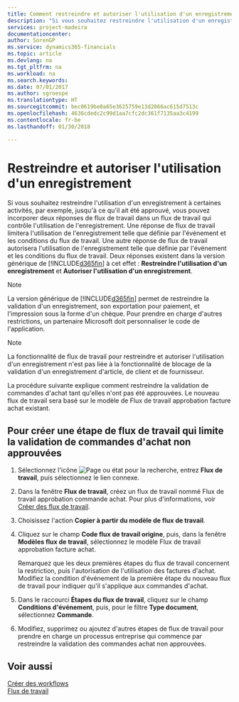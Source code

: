 ```yaml
---
title: Comment restreindre et autoriser l'utilisation d'un enregistrement | Microsoft Docs
description: "Si vous souhaitez restreindre l'utilisation d'un enregistrement à certaines activités, par exemple, jusqu'à ce qu'il ait été approuvé, vous pouvez incorporer deux réponses de flux de travail dans un flux de travail qui contrôle l'utilisation de l'enregistrement."
services: project-madeira
documentationcenter: 
author: SorenGP
ms.service: dynamics365-financials
ms.topic: article
ms.devlang: na
ms.tgt_pltfrm: na
ms.workload: na
ms.search.keywords: 
ms.date: 07/01/2017
ms.author: sgroespe
ms.translationtype: HT
ms.sourcegitcommit: bec0619be0a65e3625759e13d2866ac615d7513c
ms.openlocfilehash: 4636cdedc2c99d1aa7cfc2dc361f7135aa3c4199
ms.contentlocale: fr-be
ms.lasthandoff: 01/30/2018

---
```

# <a name="restrict-and-allow-usage-of-a-record"></a>Restreindre et autoriser l'utilisation d'un enregistrement
Si vous souhaitez restreindre l'utilisation d'un enregistrement à certaines activités, par exemple, jusqu'à ce qu'il ait été approuvé, vous pouvez incorporer deux réponses de flux de travail dans un flux de travail qui contrôle l'utilisation de l'enregistrement. Une réponse de flux de travail limitera l'utilisation de l'enregistrement telle que définie par l'événement et les conditions du flux de travail. Une autre réponse de flux de travail autorisera l'utilisation de l'enregistrement telle que définie par l'événement et les conditions du flux de travail. Deux réponses existent dans la version générique de [!INCLUDE[d365fin](includes/d365fin_md.md)] à cet effet : **Restreindre l'utilisation d'un enregistrement** et **Autoriser l'utilisation d'un enregistrement**.

> [!NOTE]  
>  La version générique de [!INCLUDE[d365fin](includes/d365fin_md.md)] permet de restreindre la validation d'un enregistrement, son exportation pour paiement, et l'impression sous la forme d'un chèque. Pour prendre en charge d'autres restrictions, un partenaire Microsoft doit personnaliser le code de l'application.  

> [!NOTE]  
>  La fonctionnalité de flux de travail pour restreindre et autoriser l'utilisation d'un enregistrement n'est pas liée à la fonctionnalité de blocage de la validation d'un enregistrement d'article, de client et de fournisseur.

La procédure suivante explique comment restreindre la validation de commandes d'achat tant qu'elles n'ont pas été approuvées. Le nouveau flux de travail sera basé sur le modèle de Flux de travail approbation facture achat existant.  

## <a name="to-create-a-workflow-step-that-restricts-posting-of-unapproved-purchase-orders"></a>Pour créer une étape de flux de travail qui limite la validation de commandes d'achat non approuvées  
1. Sélectionnez l'icône ![Page ou état pour la recherche](media/ui-search/search_small.png "icône Page ou état pour la recherche"), entrez **Flux de travail**, puis sélectionnez le lien connexe.  
2. Dans la fenêtre **Flux de travail**, créez un flux de travail nommé Flux de travail approbation commande achat. Pour plus d'informations, voir [Créer des flux de travail](across-how-to-create-workflows.md).  
3. Choisissez l'action **Copier à partir du modèle de flux de travail**.  
4. Cliquez sur le champ **Code flux de travail origine**, puis, dans la fenêtre **Modèles flux de travail**, sélectionnez le modèle Flux de travail approbation facture achat.  

     Remarquez que les deux premières étapes du flux de travail concernent la restriction, puis l'autorisation de l'utilisation des factures d'achat. Modifiez la condition d'événement de la première étape du nouveau flux de travail pour indiquer qu'il s'applique aux commandes d'achat.  
5. Dans le raccourci **Étapes du flux de travail**, cliquez sur le champ **Conditions d'événement**, puis, pour le filtre **Type document**, sélectionnez **Commande**.  
6. Modifiez, supprimez ou ajoutez d'autres étapes de flux de travail pour prendre en charge un processus entreprise qui commence par restreindre la validation des commandes achat non approuvées.  

## <a name="see-also"></a>Voir aussi  
[Créer des workflows](across-how-to-create-workflows.md)   
[Flux de travail](across-workflow.md)   

